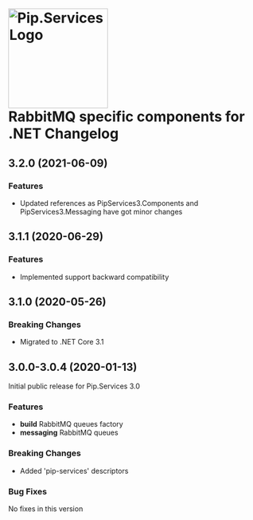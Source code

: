 # <img src="https://uploads-ssl.webflow.com/5ea5d3315186cf5ec60c3ee4/5edf1c94ce4c859f2b188094_logo.svg" alt="Pip.Services Logo" width="200"> <br/> RabbitMQ specific components for .NET Changelog

## <a name="3.2.0"></a> 3.2.0 (2021-06-09) 

### Features
* Updated references as PipServices3.Components and PipServices3.Messaging have got minor changes

## <a name="3.1.1"></a> 3.1.1 (2020-06-29)

### Features
* Implemented support backward compatibility

## <a name="3.1.0"></a> 3.1.0 (2020-05-26)

### Breaking Changes
* Migrated to .NET Core 3.1

## <a name="3.0.0-3.0.4"></a> 3.0.0-3.0.4 (2020-01-13)

Initial public release for Pip.Services 3.0

### Features
* **build** RabbitMQ queues factory
* **messaging** RabbitMQ queues

### Breaking Changes
* Added 'pip-services' descriptors

### Bug Fixes
No fixes in this version

